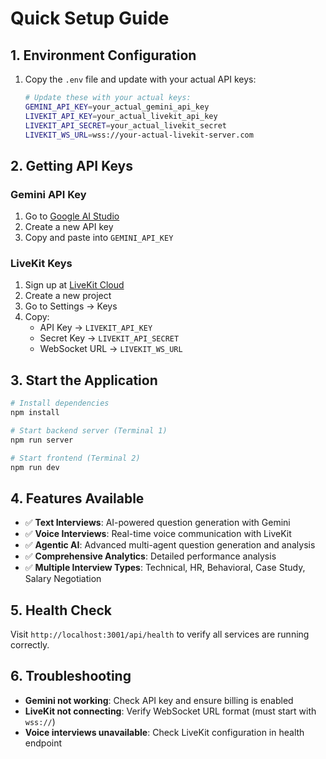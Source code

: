 # Quick Setup Guide

## 1. Environment Configuration

1. Copy the `.env` file and update with your actual API keys:
   ```bash
   # Update these with your actual keys:
   GEMINI_API_KEY=your_actual_gemini_api_key
   LIVEKIT_API_KEY=your_actual_livekit_api_key
   LIVEKIT_API_SECRET=your_actual_livekit_secret
   LIVEKIT_WS_URL=wss://your-actual-livekit-server.com
   ```

## 2. Getting API Keys

### Gemini API Key
1. Go to [Google AI Studio](https://makersuite.google.com/app/apikey)
2. Create a new API key
3. Copy and paste into `GEMINI_API_KEY`

### LiveKit Keys
1. Sign up at [LiveKit Cloud](https://cloud.livekit.io/)
2. Create a new project
3. Go to Settings → Keys
4. Copy:
   - API Key → `LIVEKIT_API_KEY`
   - Secret Key → `LIVEKIT_API_SECRET`
   - WebSocket URL → `LIVEKIT_WS_URL`

## 3. Start the Application

```bash
# Install dependencies
npm install

# Start backend server (Terminal 1)
npm run server

# Start frontend (Terminal 2)
npm run dev
```

## 4. Features Available

- ✅ **Text Interviews**: AI-powered question generation with Gemini
- ✅ **Voice Interviews**: Real-time voice communication with LiveKit
- ✅ **Agentic AI**: Advanced multi-agent question generation and analysis
- ✅ **Comprehensive Analytics**: Detailed performance analysis
- ✅ **Multiple Interview Types**: Technical, HR, Behavioral, Case Study, Salary Negotiation

## 5. Health Check

Visit `http://localhost:3001/api/health` to verify all services are running correctly.

## 6. Troubleshooting

- **Gemini not working**: Check API key and ensure billing is enabled
- **LiveKit not connecting**: Verify WebSocket URL format (must start with `wss://`)
- **Voice interviews unavailable**: Check LiveKit configuration in health endpoint